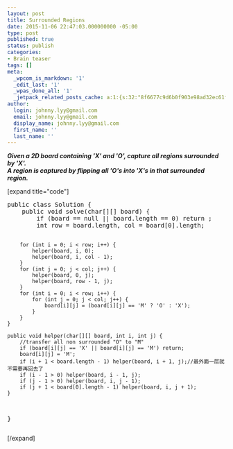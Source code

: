 ```yaml
---
layout: post
title: Surrounded Regions
date: 2015-11-06 22:47:03.000000000 -05:00
type: post
published: true
status: publish
categories:
- Brain teaser
tags: []
meta:
  _wpcom_is_markdown: '1'
  _edit_last: '1'
  _wpas_done_all: '1'
  _jetpack_related_posts_cache: a:1:{s:32:"8f6677c9d6b0f903e98ad32ec61f8deb";a:2:{s:7:"expires";i:1468629935;s:7:"payload";a:3:{i:0;a:1:{s:2:"id";i:1506;}i:1;a:1:{s:2:"id";i:583;}i:2;a:1:{s:2:"id";i:1133;}}}}
author:
  login: johnny.lyy@gmail.com
  email: johnny.lyy@gmail.com
  display_name: johnny.lyy@gmail.com
  first_name: ''
  last_name: ''
---
```

<p><strong><em>Given a 2D board containing 'X' and 'O', capture all regions surrounded by 'X'.<br />
A region is captured by flipping all 'O's into 'X's in that surrounded region.</em></strong></p>
<p>[expand title="code"]</p>
<pre>
public class Solution {
    public void solve(char[][] board) {
        if (board == null || board.length == 0) return ;
        int row = board.length, col = board[0].length;
        
        for (int i = 0; i < row; i++) {
            helper(board, i, 0);
            helper(board, i, col - 1);
        }
        for (int j = 0; j < col; j++) {
            helper(board, 0, j);
            helper(board, row - 1, j);
        }
        for (int i = 0; i < row; i++) {
            for (int j = 0; j < col; j++) {
                board[i][j] = (board[i][j] == 'M' ? 'O' : 'X');
            }
        }
    }
    
    public void helper(char[][] board, int i, int j) {
        //transfer all non surrounded "O" to "M"
        if (board[i][j] == 'X' || board[i][j] == 'M') return;
        board[i][j] = 'M';
        if (i + 1 < board.length - 1) helper(board, i + 1, j);//最外面一层就不需要再回去了
        if (i - 1 > 0) helper(board, i - 1, j);
        if (j - 1 > 0) helper(board, i, j - 1);
        if (j + 1 < board[0].length - 1) helper(board, i, j + 1);
    }
}
</pre>
<p>[/expand]</p>
